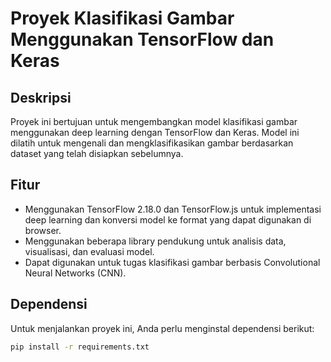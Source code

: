 # Proyek Klasifikasi Gambar Menggunakan TensorFlow dan Keras

## Deskripsi
Proyek ini bertujuan untuk mengembangkan model klasifikasi gambar menggunakan deep learning dengan TensorFlow dan Keras. Model ini dilatih untuk mengenali dan mengklasifikasikan gambar berdasarkan dataset yang telah disiapkan sebelumnya.

## Fitur
- Menggunakan TensorFlow 2.18.0 dan TensorFlow.js untuk implementasi deep learning dan konversi model ke format yang dapat digunakan di browser.
- Menggunakan beberapa library pendukung untuk analisis data, visualisasi, dan evaluasi model.
- Dapat digunakan untuk tugas klasifikasi gambar berbasis Convolutional Neural Networks (CNN).

## Dependensi
Untuk menjalankan proyek ini, Anda perlu menginstal dependensi berikut:

```bash
pip install -r requirements.txt
